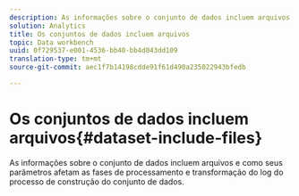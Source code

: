 ```yaml
---
description: As informações sobre o conjunto de dados incluem arquivos e como seus parâmetros afetam as fases de processamento e transformação do log do processo de construção do conjunto de dados.
solution: Analytics
title: Os conjuntos de dados incluem arquivos
topic: Data workbench
uuid: 0f729537-e001-4536-bb40-bb4d043dd109
translation-type: tm+mt
source-git-commit: aec1f7b14198cdde91f61d490a235022943bfedb

---
```



# Os conjuntos de dados incluem arquivos{#dataset-include-files}

As informações sobre o conjunto de dados incluem arquivos e como seus parâmetros afetam as fases de processamento e transformação do log do processo de construção do conjunto de dados.

